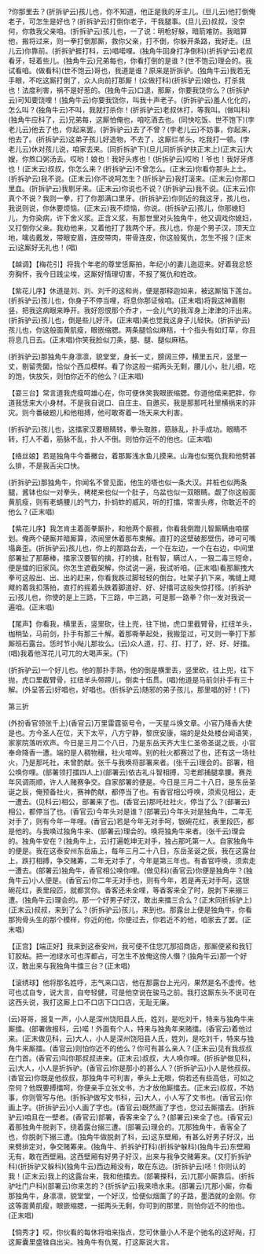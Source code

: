 <!-- { "loadSidebar": true } -->
?你那里去？(折拆驴云)孩儿也，你不知道，他正是我的牙主儿。(旦儿云)他打倒俺老子，可怎生是好也？(折拆驴云)打倒你老子，干我腿事。(旦儿云)叔叔，没奈何，你救我父亲咱。(折拆驴云)孩儿也，一了说：明枪好躲，暗箭难防。我暗算他，搬将过来，则一拳打倒那厮，救你父亲，打不倒，你躲开条路，我好走。(旦儿云)你靠前。(折拆驴捱打科，云)唱喏哩。(独角牛回身打净倒科)(折拆驴云)老叔看牙，轻着些儿。(独角牛云)兄弟每也，你看打倒的是谁？(世不饱云)理会的。我试看咱。(做看科)(世不饱云)哥也，我道是谁？原来是折拆驴。(独角牛云)我若无手眼，不吃这厮打倒了，众人向前打那厮！(众做打科)(折拆驴云)娘也，打杀我也！法度利害，祸不是好惹的。(独角牛云)口退，那厮，你要我饶你么？(折拆驴云)可知要饶哩！(独角牛云)你要我饶你，叫我十声老子。(折拆驴云)羞人化化的，怎么叫？(独角牛云)不叫，我就打杀你！(折拆驴云)老叔休打，等我叫。(做叫科)(独角牛应科了，云)兄弟每，这厮怕俺也，咱吃酒去也。(同快吃饭、世不饱下)(孛老儿云)他去了也，你起来罢。(折拆驴云)去了不曾？(孛老儿云)不妨事，你起来，他去了。(折拆驴云)这弟子孩儿好造物，不去了，这厮烂羊头，吃我打一顿。(孛老儿云)休对孩儿说，咱家去来。(同折拆驴下)(旦儿同折拆驴扶正末上)(正末云)大嫂，你熬口粥汤去。哎哟！娘也！我好头疼也！(折拆驴云)哎哟！爷也！我好牙疼也！(正末云)叔叔，你怎么来？(折拆驴云)不曾怎么。(正末云)你看你那头上土。(折拆驴云)我不说。(正末云)你不说呵怎生？(折拆驴云)我打滚来。(正末云)你那口里血。(折拆驴云)我剔牙来。(正末云)你说也不说？(折拆驴云)我不说。(正末云)你真个不说？我则一拳，打了你那满口里牙。(折拆驴云)你则近的我这牙，孩儿也，我说则说，你休要烦恼。(正末云)我不烦恼，你说。(折拆驴云)孩儿，你那媳妇儿，为你染病，许下舍义浆。正含义浆，有那世里对头独角牛，他又调戏你媳妇，又打倒你父亲。我劝他来，又着他打了我两个牙。孩儿也，你是个男子汉，顶天立地，噙齿戴发，带眼安眉，连皮带肉，带骨连皮，你这般冤仇，怎生不报？(正末云)这厮好无礼也！(唱)

【越调】【梅花引】将我个年老的尊堂恁厮拍，年纪小的妻儿迤逗来。好着我忿怒夯胸怀，我今日践尘埃，这厮好情理切害，不报了冤仇和姓改。

【紫花儿序】休道是刘、刘、刘千的这和尚，便是那释迦如来，被这厮恼下莲台。(折拆驴云)孩儿也，你身子不停当哩，将息你那证候咱。(正末唱)将我这神眉剔竖，把我这病眼来睁开。我好怨恨那个乔才，一会儿气的我浑身上津津的汗出来。(折拆驴云)孩儿也，倒是些儿好汗。(正末唱)美也觉我这身子儿轻快。(折拆驴云)孩儿也，你这般面黄肌瘦，眼嵌缩腮。两条腿恰似麻秸，十个指头有如灯草，你且将息几日去。(正末唱)你笑我脸似刀条，腿、腿、腿似麻秸。

(折拆驴云)那独角牛身凛凛，貌堂堂，身长一丈，膀阔三停，横里五尺，竖里一丈，剔留秃圞，恰似个西瓜模样。看了你这般一掿两头无剩，腰儿小，肚儿细，吃的饱，快放矢，则怕你近不的他么？(正末唱)

【耍三台】常言道我虎瘦呵雄心在，你可便休笑我眼嵌缩腮。你道他偌来肥胖，你道我恁来大小身材。不是我自说口、自庄主、自邀买，我是那那吒社里横祸来的非灾。则今番破题儿和他相搏，他可敢寄着一场天来大利害。

(折拆驴云)孩儿也，这擂家汉要眼睛转，拳头取胜，筋脉乱，扑手成功。眼睛不转，打人不着，筋脉不乱，扑人不倒。则怕你近不的他也。(正末唱)

【络丝娘】若是独角牛今番撇台，着那厮浅水鱼儿摸来。山海也似冤仇我和他劈甚么排，不是我舌尖口快。

(折拆驴云)那独角牛，你闻名不曾见面，他生的塔也似一条大汉。井桩也似两条腿，酱钵也似一对拳头，栲栳来也似一个肚子，乌盆也似一双眼睛。觑了你这般面黄肌瘦，则有老蜻腰儿的气力，扑蚂蚱的威风，听的打擂，常害头疼，你敢近不的他么？(正末唱)

【紫花儿序】我怎肯主着面拳厮扑，和他两个厮捱，你看我倒蹬儿智厮瞒由咱摆划。俺两个硬厮并暗厮算，浓闹里休着那布束解。直打的这壁破那壁伤，碜可可嘴塌鼻歪。(折拆驴云)孩儿也，你上的那路台去，一个在左边，一个在右边，中间里部署扯了那藤棒，擂家汉要智的擒，打的擒，肚有智，瞒过人，一狠二毒三短命，便是擂的旧家风。你怎生遮截架解，你试说一遍，我试听咱。(正末唱)看那厮拽大拳可这般出、出、出的赶来，你看我跌过脚轻轻的倒台。吐架子扒下来，嘴缝上飕飕的着我扣落拍，直打的摇着头跌着脚道好、好、好擂可这般失惊打怪。(折拆驴云)孩儿也，你使的是上三路，下三路，中三路，可是那一路拳？你一发对我说一遍咱。(正末唱)

【尾声】你看我，横里丢，竖里砍，往上兜，往下抛，虎口里截臂骨，扛纽羊头，枷稍坠，马前剑，扑手有那三十解。着那嘶拳起处，我搬踅过，可叉则一拳打下那厮班石露台。恁时节小飐儿那妆么。(云)众人道，打、打、打了，好、好、好擂。(唱)我着他浑花儿可兀的大喝声采。(下)

(折拆驴云)一个好儿也。他的那扑手熟，他的倒是横里丢，竖里砍，往上兜，往下抛，虎口里截臂骨，扛纽羊头带蹄儿，倒卖十伍贯。(唱)他道是马前剑扑手有三十解。(外呈答云)好唱也，好唱也。(折拆驴云)随邪的弟子孩儿，那里唱的好！(下)


第三折

(外扮香官领张千上)(香官云)万里雷霆驱号令，一天星斗焕文章。小官乃降香大使是也。方今圣人在位，天下太平，八方宁静，黎庶安康，端的是处处楼台闻语笑，家家院落听欢声。今日是三月二个八日，乃是东岳天齐大生仁圣帝圣诞之辰，小官奉命降香一遭。端的是人稠物穰，社火喧哗。别的社火都赛过了也，还有这一场社火，乃是那吒社，未曾酌献。张千与我唤将部署来者。(张千云)理会的。部署，相公唤你哩。(部署领打擂四人上)(部署云)依古礼斗智相搏，习老郎捕腿拿腰。赛尧年风调雨顺，许人人赌赛争交。自家部署的便是。今日是三月二十八日，是东岳圣诞之辰，俺预备社火，赛神酌献，都停当了也。有香官相公呼唤，须索见相公，走一遭去。(见科云)相公，部署来了也。(香官云)那吒社社火，停当了么？(部署云)相公，都停当了也。(香官云)今年头对是谁？(部署云)今年头对是独角牛，二年无对手了，则有今年一年哩。(香官云)若是今年无对手呵，银碗花红，表里段匹，都是他的。与我唤过独角牛来、(部署云)理会的。唤将独角牛来者。(张千云)理会的。独角牛安在？(独角牛上，云)打遍乾坤无对手，独占那吒第一人。自家独角牛的便是。我在这泰安州东岳庙上，每年三月二十八日，东岳圣诞之辰，我在这露台上，跌打相搏，争交赌筹，二年无对手了，今年是第三年也。有香官呼唤，须索走一遭去。(部署云)独角牛，香官相公唤你哩。(做见科)(香官云)你便是独角牛？(独角牛云)小人便是。(香官云)你二年无对手也，则有今年，若是再无对手呵，这银碗花红，表里段匹，就都赏你。香客还未全哩，等香客来全了时，脱剥下来搦三遭。(独角牛云)理会的。那一个好男子好汉，敢出来擂三合么？(正末同折拆驴上)(正末云)叔叔，来到了么？(折拆驴云)孩儿，来到也。那露台上便是独角牛，你看那狗骨头生的那个模样，你近的他，你便过去，你若近不的他，咱家去了罢。(正末唱)

【正宫】【端正好】我来到这泰安州，我可便不住您兀那招商店，那厮便紧和我钉钉胶粘。把一池绿水可也浑都占，可怎生不放俺这傍人僭？(独角牛云)那一个好汉，敢出来与我独角牛擂三台？(正末唱)

【滚绣球】他将那名姓呼，志气来口店，他在那露台上光闪，果然是名不虚传。他可也忒自专，说大言，自夸轻健，可是他空说在骏马之前。我打这厮东头不说可在这西头说，我打这厮上口不口店下口口店，无耻无廉。

(云)哥哥，报复一声，小人是深州饶阳县人氏，姓刘，是吃刘千，特来与独角牛来厮擂。(部署做报科，云)喏！外面有个人，特来与独角年来赌擂。(香官云)着他过来。(正末做见科，云)大人，小人是深州饶阳县人氏，姓刘，是吃刘千，特来与独角牛来厮擂。(香官云)则怕你近不的他么？你可有甚么亲人？(正末云)见有我叔叔在门首。(香官云)叫你那叔叔进来。(正末云)叔叔，大人唤你哩。(折拆驴做见科，云)大人，小人是折拆驴。(香官云)你是那小的甚么人？(折拆驴云)小人是他叔叔。(香官云)你既是他叔叔，那独角牛可利害，拳头上无眼，倘若还有些高低，可如之奈何？他既要搏擂呵，你便亲手立张文书，方才放他厮擂去。(正末云)叔叔，不妨事，你则管写与他。(折拆驴做写文书科，云)大人，小人写了文书也。(香官云)你画上字。(折拆驴云)小人画了字也。(香官云)既然画了字也，您过去厮擂去。(折拆驴云)咱且在一壁者。(香官云)部署，香客来全了么？(部署云)来全了也。(香官云)着那独角牛脱剥下，绕着露台搦三遭。(部署云)理会的。兀那独角牛，香客全了也，你脱剥下搦三遭。(独角牛做脱剥了科，云)这东壁厢，有甚么好男子好汉，出来劈排定对，争交赌筹来。(独角牛、折拆驴打科)(折拆驴躲科)(独角牛云)东壁厢无有，敢在西壁厢。这西壁厢有好男子好汉，出来与我争交赌筹来。(又打折拆驴科)(折拆驴又躲科)(独角牛云)西边厢没有，敢在东边。(折拆驴云)呸！你则认的我！(正末云)我上的这露台来，我和他擂去。(部署搽科，云)兀那小厮靠后。(折拆驴吐门户科)(部署云)你来怎的？(折拆驴云)我来喷水来。(部署云)兀那小厮，你看那独角牛，身凛凛，貌堂堂，一个好汉，恰便似烟薰了的子路，墨洒就的金刚。你这等面黄肌瘦，眼嵌缩腮，一掿两头无剩，你可到的那里，则怕你近不的他也。(正末唱)

【倘秀才】哎，你伙看的每休将咱来指点，您可休量小人不是个驰名的这好飐，打这厮囊里盛锥自出尖。独角牛有仇冤，打这厮说大言。

